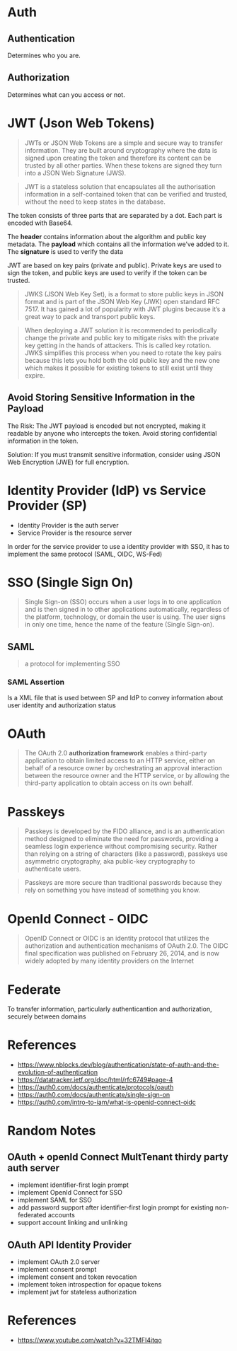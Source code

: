 # Auth

## Authentication
Determines who you are.

## Authorization
Determines what can you access or not.

# JWT (Json Web Tokens)
> JWTs or JSON Web Tokens are a simple and secure way to transfer information. They are built around cryptography where the data is signed upon creating the token and therefore its content can be trusted by all other parties. When these tokens are signed they turn into a JSON Web Signature (JWS).

> JWT is a stateless solution that encapsulates all the authorisation information in a self-contained token that can be verified and trusted, without the need to keep states in the database.

The token consists of three parts that are separated by a dot. Each part is encoded with Base64.

The **header** contains information about the algorithm and public key metadata.
The **payload** which contains all the information we’ve added to it.
The **signature** is used to verify the data

JWT are based on key pairs (private and public). Private keys are used to sign the token, and public keys are used to verify if the token can be trusted.

> JWKS (JSON Web Key Set), is a format to store public keys in JSON format and is part of the JSON Web Key (JWK) open standard RFC 7517. It has gained a lot of popularity with JWT plugins because it’s a great way to pack and transport public keys. 

> When deploying a JWT solution it is recommended to periodically change the private and public key to mitigate risks with the private key getting in the hands of attackers. This is called key rotation. JWKS simplifies this process when you need to rotate the key pairs because this lets you hold both the old public key and the new one which makes it possible for existing tokens to still exist until they expire.

## Avoid Storing Sensitive Information in the Payload
The Risk: The JWT payload is encoded but not encrypted, making it readable by anyone who intercepts the token. Avoid storing confidential information in the token.

Solution: If you must transmit sensitive information, consider using JSON Web Encryption (JWE) for full encryption.

# Identity Provider (IdP) vs Service Provider (SP)
- Identity Provider is the auth server
- Service Provider  is the resource server 

In order for the service provider to use a identity provider with SSO, it has to implement the same protocol (SAML, OIDC, WS-Fed)

# SSO (Single Sign On)
> Single Sign-on (SSO) occurs when a user logs in to one application and is then signed in to other applications automatically, regardless of the platform, technology, or domain the user is using. The user signs in only one time, hence the name of the feature (Single Sign-on).

## SAML
> a protocol for implementing SSO

### SAML Assertion
Is a XML file that is used between SP and IdP to convey information about user identity and authorization status

# OAuth 
> The OAuth 2.0 **authorization framework** enables a third-party 
   application to obtain limited access to an HTTP service, either on
   behalf of a resource owner by orchestrating an approval interaction
   between the resource owner and the HTTP service, or by allowing the
   third-party application to obtain access on its own behalf.

# Passkeys
> Passkeys is developed by the FIDO alliance,  and is an authentication method designed to eliminate the need for passwords, providing a seamless login experience without compromising security. Rather than relying on a string of characters (like a password), passkeys use asymmetric cryptography, aka public-key cryptography  to authenticate users.

> Passkeys are more secure than traditional passwords because they rely on something you have instead of something you know.

# OpenId Connect - OIDC
> OpenID Connect or OIDC is an identity protocol that utilizes the authorization and authentication mechanisms of OAuth 2.0. The OIDC final specification was published on February 26, 2014, and is now widely adopted by many identity providers on the Internet

# Federate
To transfer information, particularly authenticantion and authorization, securely between domains

# References

- https://www.nblocks.dev/blog/authentication/state-of-auth-and-the-evolution-of-authentication
- https://datatracker.ietf.org/doc/html/rfc6749#page-4
- https://auth0.com/docs/authenticate/protocols/oauth
- https://auth0.com/docs/authenticate/single-sign-on 
- https://auth0.com/intro-to-iam/what-is-openid-connect-oidc 




# Random Notes

## OAuth + openId Connect MultTenant thirdy party auth server
- implement identifier-first login prompt
- implement OpenId Connect for SSO
- implement SAML for SSO
- add password support after identifier-first login prompt for existing non-federated accounts
- support account linking and unlinking

## OAuth API Identity Provider
- implement OAuth 2.0 server
- implement consent prompt
- implement consent and token revocation
- implement token introspection for opaque tokens
- implement jwt for stateless authorization

# References
- https://www.youtube.com/watch?v=32TMFI4itqo